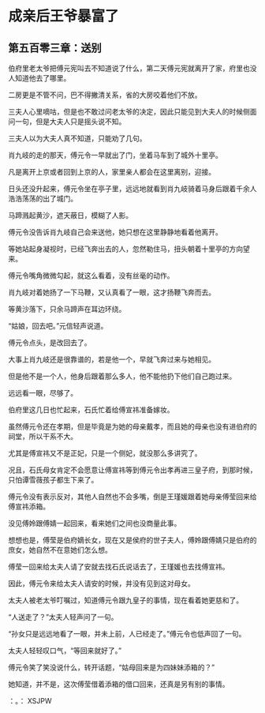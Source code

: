# 成亲后王爷暴富了 
 ## 第五百零三章：送别
  伯府里老太爷把傅元宪叫去不知道说了什么，第二天傅元宪就离开了家，府里也没人知道他去了哪里。  
  
 二房更是不管不问，巴不得撇清关系，省的大房咬着他们不放。  
  
 三夫人心里嘀咕，但是也不敢过问老太爷的决定，因此只能见到大夫人的时候侧面问一句，但是大夫人只是摇头说不知。  
  
 三夫人以为大夫人真不知道，只能劝了几句。  
  
 肖九岐的走的那天，傅元令一早就出了门，坐着马车到了城外十里亭。  
  
 凡是离开上京或者回到上京的人，家里亲人都会在这里离别，迎接。  
  
 日头还没升起来，傅元令坐在亭子里，远远地就看到肖九岐骑着马身后跟着千余人浩浩荡荡的出了城门。  
  
 马蹄溅起黄沙，遮天蔽日，模糊了人影。  
  
 傅元令没告诉肖九岐自己会来送他，她只想在这里静静地看着他离开。  
  
 等她站起身凝视时，已经飞奔出去的人，忽然勒住马，扭头朝着十里亭的方向望来。  
  
 傅元令嘴角微微勾起，就这么看着，没有丝毫的动作。  
  
 肖九岐对着她扬了一下马鞭，又认真看了一眼，这才扬鞭飞奔而去。  
  
 等黄沙落下，只余马蹄声在耳边环绕。  
  
 “姑娘，回去吧。”元信轻声说道。  
  
 傅元令点头，是改回去了。  
  
 大事上肖九岐还是很靠谱的，若是他一个，早就飞奔过来与她相见。  
  
 但是他不是一个人，他身后跟着那么多人，他不能他扔下他们自己跑过来。  
  
 远远看一眼，尽够了。  
  
 伯府里这几日也忙起来，石氏忙着给傅宣祎准备嫁妆。  
  
 虽然傅元令还在孝期，但是毕竟是为她的母亲戴孝，而且她的母亲也没有进伯府的祠堂，所以干系不大。  
  
 尤其是傅宣祎又不是正妃，只是一个侧妃，就没那么多讲究了。  
  
 况且，石氏母女肯定不会愿意让傅宣祎等到傅元令出孝再进三皇子府，到那时候，只怕谭雪薇孩子都生下来了。  
  
 傅元令没有表示反对，其他人自然也不会多嘴，倒是王瑾媛跟着她母亲傅莹回来给傅宣祎添箱。  
  
 没见傅姈跟傅婧一起回来，看来她们之间也没商量此事。  
  
 想想也是，傅莹是伯府嫡长女，现在又是侯府的世子夫人，傅姈跟傅婧只是伯府的庶女，她自然不在意她们怎么想。  
  
 傅莹一回来给太夫人请了安就去找石氏说话去了，王瑾媛也去找傅宣祎。  
  
 因此，傅元令来给太夫人请安的时候，并没有见到这对母女。  
  
 太夫人被老太爷叮嘱过，知道傅元令跟九皇子的事情，现在看着她更慈和了。  
  
 “人送走了？”太夫人轻声问了一句。  
  
 “孙女只是远远地看了一眼，并未上前，人已经走了。”傅元令也低声回了一句。  
  
 太夫人轻轻叹口气，“等回来就好了。”  
  
 傅元令笑了笑没说什么，转开话题，“姑母回来是为四妹妹添箱的？”  
  
 她知道，并不是，这次傅莹借着添箱的借口回来，还真是另有别的事情。  
  
 ：。： 
XSJPW